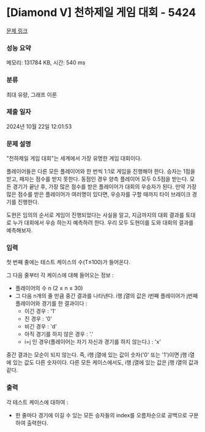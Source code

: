 # [Diamond V] 천하제일 게임 대회 - 5424 

[문제 링크](https://www.acmicpc.net/problem/5424) 

### 성능 요약

메모리: 131784 KB, 시간: 540 ms

### 분류

최대 유량, 그래프 이론

### 제출 일자

2024년 10월 22일 12:01:53

### 문제 설명

<p>"천하제일 게임 대회"는 세계에서 가장 유명한 게임 대회이다.</p>

<p>플레이어들은 다른 모든 플레이어와 한 번씩 1:1로 게임을 진행해야 한다. 승자는 1점을 받고, 패자는 점수를 받지 못한다. 동점인 경우 양측 플레이어 모두 0.5점을 받는다. 모든 경기가 끝난 후, 가장 많은 점수를 받은 플레이어가 대회의 우승자가 된다. 만약 가장 많은 점수를 받은 플레이어가 여러명이 있다면,  우승자를 구할 때까지 타이 브레이크 경기를 진행한다.</p>

<p>도현은 임의의 순서로 게임이 진행되었다는 사실을 알고, 지금까지의 대회 결과를 토대로 누가 대회에서 우승 하는지 예측하려 한다. 우리 모두 도현이를 도와 대회의 결과를 예측해보자.</p>

### 입력 

 <p>첫 번째 줄에는 테스트 케이스의 수(T≤100)가 들어온다.</p>

<p>그 다음 줄부터 각 케이스에 대해 들어오는 정보 :  </p>

<ul>
	<li>플레이어의 수 n (2 ≤ n ≤ 30)</li>
	<li>그 다음 n개의 줄 만큼 중간 결과를 나타낸다. i행 j열의 값은 i번째 플레이어가 j번째 플레이어와 경기를 한 결과이다 :
	<ul>
		<li>이긴 경우 : '1'</li>
		<li>진 경우 : '0'</li>
		<li>비긴 경우 : 'd'</li>
		<li>아직 경기를 하지 않은 경우 : '.'</li>
		<li>i=j 인 경우(플레이어는 자기 자신과 경기를 하지 않는다.) : 'x'</li>
	</ul>
	</li>
</ul>

<p>중간 결과는 모순이 되지 않는다. 즉, i행 j열에 있는 값이 숫자('0' 또는 '1')이면 j행 i열에 있는 값도 다른 숫자이다. 다른 모든 케이스에서도, i행 j열에 있는 값은 j행 i열의 값과 같다.</p>

### 출력 

 <p>각 테스트 케이스에 대하여 : </p>

<ul>
	<li>한 줄마다 경기에 이길 수 있는 모든 승자들의 index를 오름차순으로 공백으로 구분하여 출력한다.</li>
</ul>

